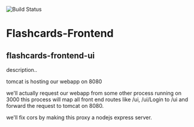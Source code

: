 ![Build Status](http://18.221.157.116:8080/jenkins/buildStatus/icon?job=p1-frontend/main&subject=%5Bmain%5D%20took%20$%7Bduration%7D%20about%20$%7BstartTime%7D%20ago)

# Flashcards-Frontend

## flashcards-frontend-ui
description..


tomcat is hosting our webapp on 8080

we'll actually request our webapp from some other process running on 3000
this process will map all front end routes like /ui, /ui/Login to /ui
and forward the request to tomcat on 8080.

we'll fix cors by making this proxy a nodejs express server.
